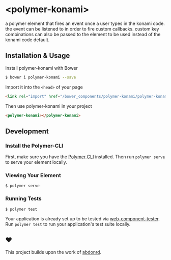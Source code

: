# \<polymer-konami\>

a polymer element that fires an event once a user types in the konami code. the event can be listened to in order to fire custom callbacks. custom key combinations can also be passed to the element to be used instead of the konami code default.

## Installation & Usage

Install polymer-konami with Bower

```sh
$ bower i polymer-konami --save
```

Import it into the `<head>` of your page

```html
<link rel="import" href="/bower_components/polymer-konami/polymer-konami.html">
```

Then use polymer-konami in your project

```html
<polymer-konami></polymer-konami>
```

## Development

### Install the Polymer-CLI

First, make sure you have the [Polymer CLI](https://www.npmjs.com/package/polymer-cli) installed. Then run `polymer serve` to serve your element locally.

### Viewing Your Element

```
$ polymer serve
```

### Running Tests

```
$ polymer test
```

Your application is already set up to be tested via [web-component-tester](https://github.com/Polymer/web-component-tester). Run `polymer test` to run your application's test suite locally.

## ❤

This project builds upon the work of [abdonrd](https://github.com/abdonrd).

